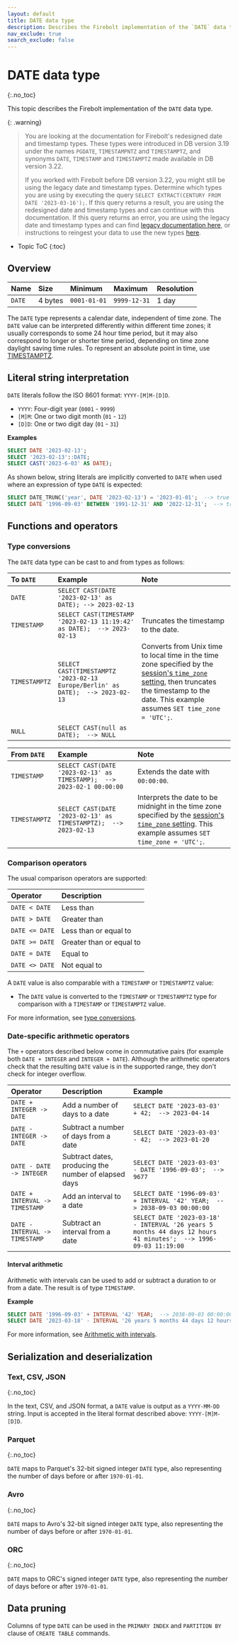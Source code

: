 ```yaml
---
layout: default
title: DATE data type
description: Describes the Firebolt implementation of the `DATE` data type
nav_exclude: true
search_exclude: false
---
```


# DATE data type
{:.no_toc}

This topic describes the Firebolt implementation of the `DATE` data type.

{: .warning}
  >You are looking at the documentation for Firebolt's redesigned date and timestamp types.
  >These types were introduced in DB version 3.19 under the names `PGDATE`, `TIMESTAMPNTZ` and `TIMESTAMPTZ`, and synonyms `DATE`, `TIMESTAMP` and `TIMESTAMPTZ` made available in DB version 3.22.
  >
  >If you worked with Firebolt before DB version 3.22, you might still be using the legacy date and timestamp types.
  >Determine which types you are using by executing the query `SELECT EXTRACT(CENTURY FROM DATE '2023-03-16');`.
  >If this query returns a result, you are using the redesigned date and timestamp types and can continue with this documentation.
  >If this query returns an error, you are using the legacy date and timestamp types and can find [legacy documentation here](legacy-date-timestamp.md), or instructions to reingest your data to use the new types [here](../release-notes/release-notes-archive.html#db-version-322).

* Topic ToC
{:toc}

## Overview

| Name   | Size    | Minimum      | Maximum      | Resolution |
| :----- | :------ | :----------- | :----------- | :--------- |
| `DATE` | 4 bytes | `0001-01-01` | `9999-12-31` | 1 day      |

The `DATE` type represents a calendar date, independent of time zone. 
The `DATE` value can be interpreted differently within different time zones; it usually corresponds to some 24 hour time period, but it may also correspond to longer or shorter time period, depending on time zone daylight saving time rules. 
To represent an absolute point in time, use [TIMESTAMPTZ](timestamptz-data-type.md).

## Literal string interpretation

`DATE` literals follow the ISO 8601 format: `YYYY-[M]M-[D]D`.

* `YYYY`: Four-digit year (`0001` - `9999`)
* `[M]M`: One or two digit month (`01` - `12`)
* `[D]D`: One or two digit day (`01` - `31`)

**Examples**

```sql
SELECT DATE '2023-02-13';
SELECT '2023-02-13'::DATE;
SELECT CAST('2023-6-03' AS DATE);
```

As shown below, string literals are implicitly converted to `DATE` when used where an expression of type `DATE` is expected:

```sql
SELECT DATE_TRUNC('year', DATE '2023-02-13') = '2023-01-01';  --> true
SELECT DATE '1996-09-03' BETWEEN '1991-12-31' AND '2022-12-31';  --> true
```

## Functions and operators

### Type conversions

The `DATE` data type can be cast to and from types as follows: 

| To `DATE`     | Example                                                                        | Note                                                                                                                                                                                                |
| :------------ | :----------------------------------------------------------------------------- | :-------------------------------------------------------------------------------------------------------------------------------------------------------------------------------------------------- |
| `DATE`        | `SELECT CAST(DATE '2023-02-13' as DATE); --> 2023-02-13`                       |                                                                                                                                                                                                     |
| `TIMESTAMP`   | `SELECT CAST(TIMESTAMP '2023-02-13 11:19:42' as DATE);  --> 2023-02-13`        | Truncates the timestamp to the date.                                                                                                                                                                |
| `TIMESTAMPTZ` | `SELECT CAST(TIMESTAMPTZ '2023-02-13 Europe/Berlin' as DATE);  --> 2023-02-13` | Converts from Unix time to local time in the time zone specified by the [session's `time_zone` setting](system-settings.md#set-time-zone), then truncates the timestamp to the date. This example assumes `SET time_zone = 'UTC';`. |
| `NULL`        | `SELECT CAST(null as DATE);  --> NULL`                                         |                                                                                                                                                                                                     |

| From `DATE`   | Example                                                                | Note                                                                                                                                               |
| :------------ | :--------------------------------------------------------------------- | :------------------------------------------------------------------------------------------------------------------------------------------------- |
| `TIMESTAMP`   | `SELECT CAST(DATE '2023-02-13' as TIMESTAMP);  --> 2023-02-1 00:00:00` | Extends the date with `00:00:00`.                                                                                                                  |
| `TIMESTAMPTZ` | `SELECT CAST(DATE '2023-02-13' as TIMESTAMPTZ);  --> 2023-02-13`       | Interprets the date to be midnight in the time zone specified by the [session's `time_zone` setting](system-settings.md#set-time-zone). This example assumes `SET time_zone = 'UTC';`. |

### Comparison operators

The usual comparison operators are supported:

| Operator       | Description              |
| :------------- | :----------------------- |
| `DATE < DATE`  | Less than                |
| `DATE > DATE`  | Greater than             |
| `DATE <= DATE` | Less than or equal to    |
| `DATE >= DATE` | Greater than or equal to |
| `DATE = DATE`  | Equal to                 |
| `DATE <> DATE` | Not equal to             |

A `DATE` value is also comparable with a `TIMESTAMP` or `TIMESTAMPTZ` value:

* The `DATE` value is converted to the `TIMESTAMP` or `TIMESTAMPTZ` type for comparison with a `TIMESTAMP` or `TIMESTAMPTZ` value.

For more information, see [type conversions](#type-conversions).

### Date-specific arithmetic operators

The `+` operators described below come in commutative pairs (for example both `DATE + INTEGER` and `INTEGER + DATE`).
Although the arithmetic operators check that the resulting `DATE` value is in the supported range, they don't check for integer overflow.

| Operator                       | Description                                          | Example                                                                                                         |
| :----------------------------- | :--------------------------------------------------- | :-------------------------------------------------------------------------------------------------------------- |
| `DATE + INTEGER -> DATE`       | Add a number of days to a date                       | `SELECT DATE '2023-03-03' + 42;  --> 2023-04-14`                                                                |
| `DATE - INTEGER -> DATE`       | Subtract a number of days from a date                | `SELECT DATE '2023-03-03' - 42;  --> 2023-01-20`                                                                |
| `DATE - DATE -> INTEGER`       | Subtract dates, producing the number of elapsed days | `SELECT DATE '2023-03-03' - DATE '1996-09-03';  --> 9677`                                                       |
| `DATE + INTERVAL -> TIMESTAMP` | Add an interval to a date                            | `SELECT DATE '1996-09-03' + INTERVAL '42' YEAR;  --> 2038-09-03 00:00:00`                                       |
| `DATE - INTERVAL -> TIMESTAMP` | Subtract an interval from a date                     | `SELECT DATE '2023-03-18' - INTERVAL '26 years 5 months 44 days 12 hours 41 minutes';  --> 1996-09-03 11:19:00` |

#### Interval arithmetic

Arithmetic with intervals can be used to add or subtract a duration to or from a date.
The result is of type `TIMESTAMP`.

**Example**

```sql
SELECT DATE '1996-09-03' + INTERVAL '42' YEAR;  --> 2038-09-03 00:00:00
SELECT DATE '2023-03-18' - INTERVAL '26 years 5 months 44 days 12 hours 41 minutes';  --> 1996-09-03 11:19:00
```

For more information, see [Arithmetic with intervals](interval-arithmetic.md).

## Serialization and deserialization

### Text, CSV, JSON
{:.no_toc}

In the text, CSV, and JSON format, a `DATE` value is output as a `YYYY-MM-DD` string. Input is accepted in the literal format described above: `YYYY-[M]M-[D]D`.

### Parquet
{:.no_toc}

`DATE` maps to Parquet's 32-bit signed integer `DATE` type, also representing the number of days before or after `1970-01-01`.

### Avro
{:.no_toc}

`DATE` maps to Avro's 32-bit signed integer `DATE` type, also representing the number of days before or after `1970-01-01`.

### ORC
{:.no_toc}

`DATE` maps to ORC's signed integer `DATE` type, also representing the number of days before or after `1970-01-01`.

## Data pruning

Columns of type `DATE` can be used in the `PRIMARY INDEX` and `PARTITION BY` clause of `CREATE TABLE` commands.
